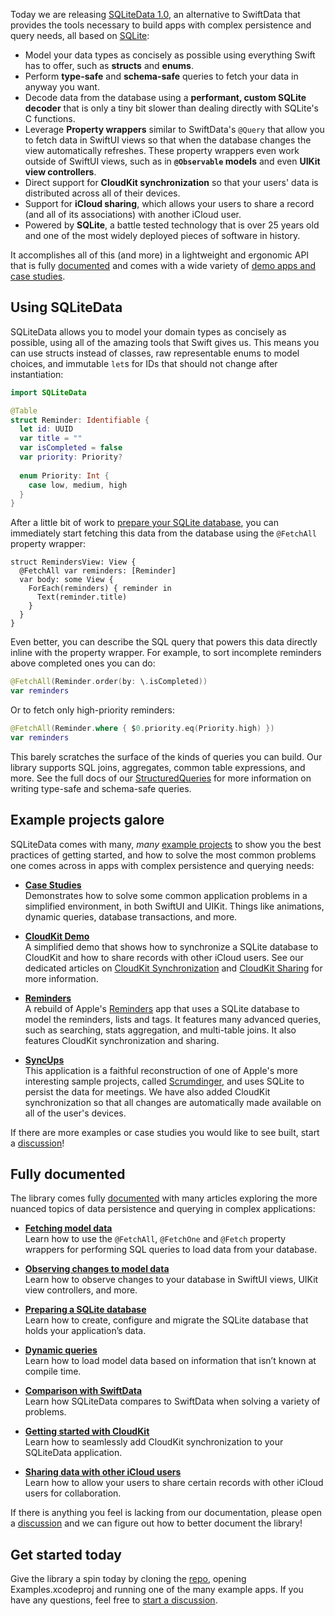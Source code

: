 Today we are releasing [SQLiteData 1.0][sqlite-data-gh], an alternative to SwiftData that provides 
the tools necessary to build apps with complex persistence and query needs, all based on [SQLite]:

[SQLite]: https://sqlite.org`

- Model your data types as concisely as possible using everything Swift has to offer, such as
  **structs** and **enums**.
- Perform **type-safe** and **schema-safe** queries to fetch your data in anyway you want.
- Decode data from the database using a **performant, custom SQLite decoder** that is only a tiny 
  bit slower than dealing directly with SQLite's C functions.
- Leverage **Property wrappers** similar to SwiftData's `@Query` that allow you to fetch data in
  SwiftUI views so that when the database changes the view automatically refreshes. These property 
  wrappers even work outside of SwiftUI views, such as in **`@Observable` models** and even 
  **UIKit view controllers**.
- Direct support for **CloudKit synchronization** so that your users' data is distributed across all
  of their devices.
- Support for **iCloud sharing**, which allows your users to share a record (and all of its 
  associations) with another iCloud user.
- Powered by **SQLite**, a battle tested technology that is over 25 years old and one of the most
  widely deployed pieces of software in history.

It accomplishes all of this (and more) in a lightweight and ergonomic API that is fully [documented]
and comes with a wide variety of [demo apps and case studies][Examples].

## Using SQLiteData

SQLiteData allows you to model your domain types as concisely as possible, using all of the 
amazing tools that Swift gives us. This means you can use structs instead of classes, raw
representable enums to model choices, and immutable `let`s for IDs that should not change
after instantiation:

```swift
import SQLiteData

@Table
struct Reminder: Identifiable {
  let id: UUID 
  var title = ""
  var isCompleted = false 
  var priority: Priority?
  
  enum Priority: Int {
    case low, medium, high
  }
}
```

After a little bit of work to [prepare your SQLite database][prepare-database], you can immediately
start fetching this data from the database using the `@FetchAll` property wrapper:

```swift:2
struct RemindersView: View {
  @FetchAll var reminders: [Reminder]
  var body: some View {
    ForEach(reminders) { reminder in
      Text(reminder.title)
    }
  }
}
```

Even better, you can describe the SQL query that powers this data directly inline with the 
property wrapper. For example, to sort incomplete reminders above completed ones you can do:

```swift
@FetchAll(Reminder.order(by: \.isCompleted)) 
var reminders
```

Or to fetch only high-priority reminders:

```swift
@FetchAll(Reminder.where { $0.priority.eq(Priority.high) }) 
var reminders
```

This barely scratches the surface of the kinds of queries you can build. Our library supports
SQL joins, aggregates, common table expressions, and more. See the full docs of our
[StructuredQueries][sq-docs] for more information on writing type-safe and schema-safe queries.

[sq-docs]: https://swiftpackageindex.com/pointfreeco/swift-structured-queries/main/documentation/structuredqueriescore/



## Example projects galore

SQLiteData comes with many, _many_ [example projects][examples] to show you the best practices of 
getting started, and how to solve the most common problems one comes across in apps with complex 
persistence and querying needs:

* [**Case Studies**](https://github.com/pointfreeco/sqlite-data/tree/main/Examples/CaseStudies)
  <br> Demonstrates how to solve some common application problems in a simplified environment, in
  both SwiftUI and UIKit. Things like animations, dynamic queries, database transactions, and more.

* [**CloudKit Demo**](https://github.com/pointfreeco/sqlite-data/tree/main/Examples/CloudKitDemo)
  <br> A simplified demo that shows how to synchronize a SQLite database to CloudKit and how to
  share records with other iCloud users. See our dedicated articles on [CloudKit Synchronization]
  and [CloudKit Sharing] for more information. 
  
  [CloudKit Synchronization]: https://swiftpackageindex.com/pointfreeco/sqlite-data/main/documentation/sqlitedata/cloudkit
  [CloudKit Sharing]: https://swiftpackageindex.com/pointfreeco/sqlite-data/main/documentation/sqlitedata/cloudkitsharing

* [**Reminders**](https://github.com/pointfreeco/sqlite-data/tree/main/Examples/Reminders)
  <br> A rebuild of Apple's [Reminders][reminders-app-store] app that uses a SQLite database to
  model the reminders, lists and tags. It features many advanced queries, such as searching, stats
  aggregation, and multi-table joins. It also features CloudKit synchronization and sharing.

* [**SyncUps**](https://github.com/pointfreeco/sqlite-data/tree/main/Examples/SyncUps)
  <br> This application is a faithful reconstruction of one of Apple's more interesting sample
  projects, called [Scrumdinger][scrumdinger], and uses SQLite to persist the data for meetings.
  We have also added CloudKit synchronization so that all changes are automatically made available
  on all of the user's devices.
  
If there are more examples or case studies you would like to see built, start a [discussion]!

[scrumdinger]: https://developer.apple.com/tutorials/app-dev-training/getting-started-with-scrumdinger
[reminders-app-store]: https://apps.apple.com/us/app/reminders/id1108187841
[examples]: https://github.com/pointfreeco/sqlite-data/tree/main/Examples

## Fully documented

The library comes fully [documented] with many articles exploring the more nuanced topics of data
persistence and querying in complex applications:

* [**Fetching model data**](https://swiftpackageindex.com/pointfreeco/sqlite-data/main/documentation/sqlitedata/fetching)
  <br> Learn how to use the `@FetchAll`, `@FetchOne` and `@Fetch` property wrappers for performing
  SQL queries to load data from your database.
  
* [**Observing changes to model data**](https://swiftpackageindex.com/pointfreeco/sqlite-data/main/documentation/sqlitedata/observing)
  <br> Learn how to observe changes to your database in SwiftUI views, UIKit view controllers, and 
  more. 
  
* [**Preparing a SQLite database**][prepare-database]
  <br> Learn how to create, configure and migrate the SQLite database that holds your application’s 
  data.
  
* [**Dynamic queries**](https://swiftpackageindex.com/pointfreeco/sqlite-data/main/documentation/sqlitedata/dynamicqueries)
  <br> Learn how to load model data based on information that isn’t known at compile time.
  
* [**Comparison with SwiftData**](https://swiftpackageindex.com/pointfreeco/sqlite-data/main/documentation/sqlitedata/comparisonwithswiftdata)
  <br> Learn how SQLiteData compares to SwiftData when solving a variety of problems.
  
* [**Getting started with CloudKit**](https://swiftpackageindex.com/pointfreeco/sqlite-data/main/documentation/sqlitedata/cloudkit)
  <br> Learn how to seamlessly add CloudKit synchronization to your SQLiteData application.
  
* [**Sharing data with other iCloud users**](https://swiftpackageindex.com/pointfreeco/sqlite-data/main/documentation/sqlitedata/cloudkitsharing)
  <br> Learn how to allow your users to share certain records with other iCloud users for collaboration.
  
If there is anything you feel is lacking from our documentation, please open a [discussion]
and we can figure out how to better document the library!

## Get started today

Give the library a spin today by cloning the [repo][sqlite-data-gh], opening Examples.xcodeproj
and running one of the many example apps. If you have any questions, feel free to 
[start a discussion][discussion].

[prepare-database]: https://swiftpackageindex.com/pointfreeco/sqlite-data/main/documentation/sqlitedata/preparingdatabase
[documented]: https://swiftpackageindex.com/pointfreeco/sqlite-data/main/documentation/sqlitedata
[discussion]: https://github.com/pointfreeco/sqlite-data/discussions
[sqlite-data-gh]: https://github.com/pointfreeco/sqlite-data
